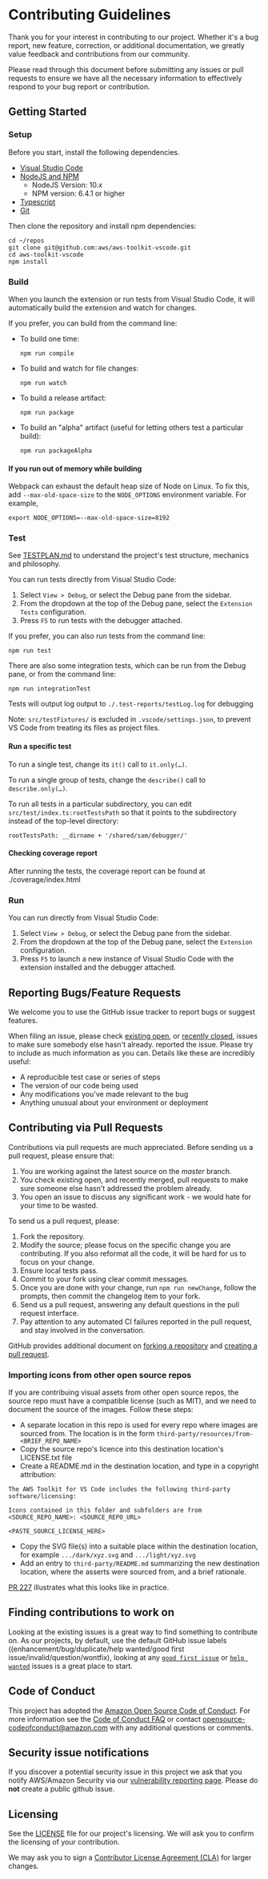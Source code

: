 # Contributing Guidelines

Thank you for your interest in contributing to our project. Whether it's a bug report, new feature, correction, or additional
documentation, we greatly value feedback and contributions from our community.

Please read through this document before submitting any issues or pull requests to ensure we have all the necessary
information to effectively respond to your bug report or contribution.

## Getting Started

### Setup

Before you start, install the following dependencies.

-   [Visual Studio Code](https://code.visualstudio.com/Download)
-   [NodeJS and NPM](https://nodejs.org/)
    -   NodeJS Version: 10.x
    -   NPM version: 6.4.1 or higher
-   [Typescript](https://www.typescriptlang.org/)
-   [Git](https://git-scm.com/downloads)

Then clone the repository and install npm dependencies:

    cd ~/repos
    git clone git@github.com:aws/aws-toolkit-vscode.git
    cd aws-toolkit-vscode
    npm install

### Build

When you launch the extension or run tests from Visual Studio Code, it will automatically build the extension and watch for changes.

If you prefer, you can build from the command line:

-   To build one time:
    ```
    npm run compile
    ```
-   To build and watch for file changes:
    ```
    npm run watch
    ```
-   To build a release artifact:
    ```
    npm run package
    ```
-   To build an "alpha" artifact (useful for letting others test a particular build):
    ```
    npm run packageAlpha
    ```

#### If you run out of memory while building

Webpack can exhaust the default heap size of Node on Linux. To fix this, add `--max-old-space-size` to the `NODE_OPTIONS` environment variable. For example,

```
export NODE_OPTIONS=--max-old-space-size=8192
```

### Test

See [TESTPLAN.md](./docs/TESTPLAN.md) to understand the project's test
structure, mechanics and philosophy.

You can run tests directly from Visual Studio Code:

1. Select `View > Debug`, or select the Debug pane from the sidebar.
2. From the dropdown at the top of the Debug pane, select the `Extension Tests` configuration.
3. Press `F5` to run tests with the debugger attached.

If you prefer, you can also run tests from the command line:

    npm run test

There are also some integration tests, which can be run from the Debug pane, or from the command line:

    npm run integrationTest

Tests will output log output to `./.test-reports/testLog.log` for debugging

Note: `src/testFixtures/` is excluded in `.vscode/settings.json`, to prevent VS
Code from treating its files as project files.

#### Run a specific test

To run a single test, change its `it()` call to `it.only(…)`.

To run a single group of tests, change the `describe()` call to `describe.only(…)`.

To run all tests in a particular subdirectory, you can edit
`src/test/index.ts:rootTestsPath` so that it points to the subdirectory instead
of the top-level directory:

    rootTestsPath: __dirname + '/shared/sam/debugger/'

#### Checking coverage report

After running the tests, the coverage report can be found at ./coverage/index.html

### Run

You can run directly from Visual Studio Code:

1. Select `View > Debug`, or select the Debug pane from the sidebar.
2. From the dropdown at the top of the Debug pane, select the `Extension` configuration.
3. Press `F5` to launch a new instance of Visual Studio Code with the extension installed and the debugger attached.

## Reporting Bugs/Feature Requests

We welcome you to use the GitHub issue tracker to report bugs or suggest features.

When filing an issue, please check [existing open](https://github.com/aws/aws-vscode-toolkit/issues), or [recently closed](https://github.com/aws/aws-vscode-toolkit/issues?utf8=%E2%9C%93&q=is%3Aissue%20is%3Aclosed%20), issues to make sure somebody else hasn't already.
reported the issue. Please try to include as much information as you can. Details like these are incredibly useful:

-   A reproducible test case or series of steps
-   The version of our code being used
-   Any modifications you've made relevant to the bug
-   Anything unusual about your environment or deployment

## Contributing via Pull Requests

Contributions via pull requests are much appreciated. Before sending us a pull request, please ensure that:

1. You are working against the latest source on the _master_ branch.
2. You check existing open, and recently merged, pull requests to make sure someone else hasn't addressed the problem already.
3. You open an issue to discuss any significant work - we would hate for your time to be wasted.

To send us a pull request, please:

1. Fork the repository.
2. Modify the source; please focus on the specific change you are contributing. If you also reformat all the code, it will be hard for us to focus on your change.
3. Ensure local tests pass.
4. Commit to your fork using clear commit messages.
5. Once you are done with your change, run `npm run newChange`, follow the prompts, then commit the changelog item to your fork.
6. Send us a pull request, answering any default questions in the pull request interface.
7. Pay attention to any automated CI failures reported in the pull request, and stay involved in the conversation.

GitHub provides additional document on [forking a repository](https://help.github.com/articles/fork-a-repo/) and
[creating a pull request](https://help.github.com/articles/creating-a-pull-request/).

### Importing icons from other open source repos

If you are contribuing visual assets from other open source repos, the source repo must have a compatible license (such as MIT), and we need to document the source of the images. Follow these steps:

-   A separate location in this repo is used for every repo where images are sourced from. The location is in the form `third-party/resources/from-<BRIEF_REPO_NAME>`
-   Copy the source repo's licence into this destination location's LICENSE.txt file
-   Create a README.md in the destination location, and type in a copyright attribution:

```text
The AWS Toolkit for VS Code includes the following third-party software/licensing:

Icons contained in this folder and subfolders are from <SOURCE_REPO_NAME>: <SOURCE_REPO_URL>

<PASTE_SOURCE_LICENSE_HERE>
```

-   Copy the SVG file(s) into a suitable place within the destination location, for example `.../dark/xyz.svg` and `.../light/xyz.svg`
-   Add an entry to `third-party/README.md` summarizing the new destination location, where the asserts were sourced from, and a brief rationale.

[PR 227](https://github.com/aws/aws-toolkit-vscode/pull/227) illustrates what this looks like in practice.

## Finding contributions to work on

Looking at the existing issues is a great way to find something to contribute on. As our projects, by default, use the default GitHub issue labels ((enhancement/bug/duplicate/help wanted/good first issue/invalid/question/wontfix), looking at any [`good first issue`](https://github.com/aws/aws-toolkit-vscode/labels/good%20first%20issue) or [`help wanted`](https://github.com/aws/aws-toolkit-vscode/labels/help%20wanted) issues is a great place to start.

## Code of Conduct

This project has adopted the [Amazon Open Source Code of Conduct](https://aws.github.io/code-of-conduct).
For more information see the [Code of Conduct FAQ](https://aws.github.io/code-of-conduct-faq) or contact
opensource-codeofconduct@amazon.com with any additional questions or comments.

## Security issue notifications

If you discover a potential security issue in this project we ask that you notify AWS/Amazon Security via our [vulnerability reporting page](http://aws.amazon.com/security/vulnerability-reporting/). Please do **not** create a public github issue.

## Licensing

See the [LICENSE](https://github.com/aws/aws-vscode-toolkit/blob/master/LICENSE) file for our project's licensing. We will ask you to confirm the licensing of your contribution.

We may ask you to sign a [Contributor License Agreement (CLA)](http://en.wikipedia.org/wiki/Contributor_License_Agreement) for larger changes.
